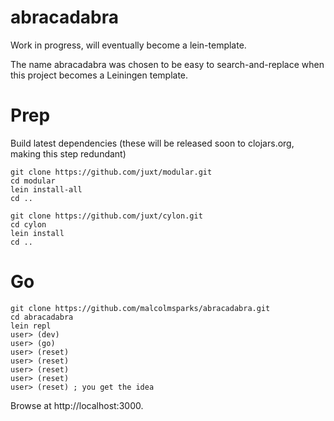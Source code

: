 # abracadabra

Work in progress, will eventually become a lein-template.

The name abracadabra was chosen to be easy to search-and-replace when
this project becomes a Leiningen template.

# Prep

Build latest dependencies (these will be released soon to clojars.org, making this step redundant)

    git clone https://github.com/juxt/modular.git
    cd modular
    lein install-all
    cd ..

    git clone https://github.com/juxt/cylon.git
    cd cylon
    lein install
    cd ..

# Go

    git clone https://github.com/malcolmsparks/abracadabra.git
    cd abracadabra
    lein repl
    user> (dev)
    user> (go)
    user> (reset)
    user> (reset)
    user> (reset)
    user> (reset)
    user> (reset) ; you get the idea


Browse at http://localhost:3000.
